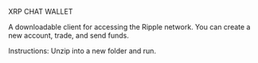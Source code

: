 XRP CHAT WALLET

A downloadable client for accessing the Ripple network. You can create a new account, trade, and send funds.

Instructions: Unzip into a new folder and run.

